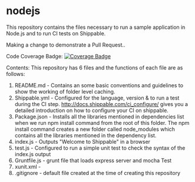 # nodejs
This repository contains the files necessary to run a sample application in Node.js and to run CI tests on Shippable.

Making a change to demonstrate a Pull Request..


Code Coverage Badge:
 [![Coverage Badge](https://api.shippable.com/projects/573ffd2b2a8192902e20eabe/coverageBadge?branch=master)](https://app.shippable.com/projects/573ffd2b2a8192902e20eabe)

Contents:
This repository has 6 files and the functions of each file are as follows:

1. README.md - Contains an some basic conventions and guidelines to show the working of folder level caching.
2. Shippable.yml - Configured for the language, version & to run a test during the CI step. http://docs.shippable.com/ci_configure/ gives you a detailed introduction on how to configure your CI on shippable.
3. Package.json - Installs all the libraries mentioned in dependencies list when we run npm install command from the root of this folder. The npm install command creates a new folder called node_modules which contains all the libraries mentioned in the dependency list.
4. index.js - Outputs "Welcome to Shippable" in a browser
5. test.js - Configured to run a simple unit test to check the syntax of the index.js output
6. Gruntfile.js - grunt file that loads express server and mocha Test
7. xunit.xml -
8. .gitignore - default file created at the time of creating this repository
